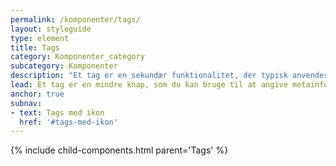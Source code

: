 ```yaml
---
permalink: /komponenter/tags/
layout: styleguide
type: element
title: Tags
category: Komponenter_category
subcategory: Komponenter
description: "Et tag er en sekundær funktionalitet, der typisk anvendes til meta-information om indhold, der kan kategoriseres, filtreres eller på anden beskrives med nøgleord."
lead: Et tag er en mindre knap, som du kan bruge til at angive metainformation om indhold, der kan kategoriseres, filtreres eller på anden beskrives med nøgleord. Tags forekommer med og uden ikon.
anchor: true
subnav:
- text: Tags med ikon
  href: '#tags-med-ikon'
---
```


{% include child-components.html parent='Tags' %}
